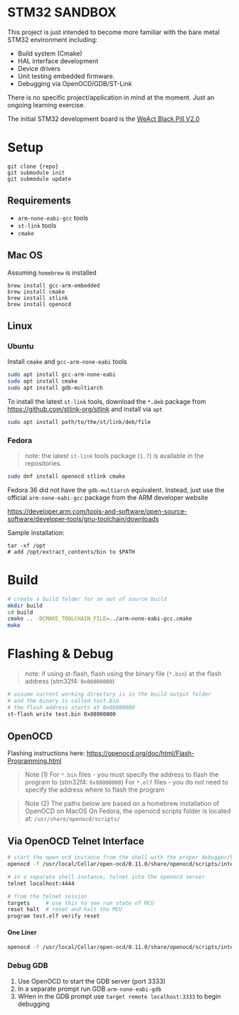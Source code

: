 # STM32 SANDBOX

This project is just intended to become more familiar with the
bare metal STM32 environment including:

* Build system (Cmake)
* HAL interface development
* Device drivers
* Unit testing embedded firmware.
* Debugging via OpenOCD/GDB/ST-Link

There is no specific project/application in mind at the moment. Just an ongoing learning exercise.

The initial STM32 development board is the [WeAct Black Pill V2.0](https://stm32-base.org/boards/STM32F411CEU6-WeAct-Black-Pill-V2.0.html)


# Setup

```
git clone {repo}
git submodule init
git submodule update
```

## Requirements

* `arm-none-eabi-gcc` tools
* `st-link` tools
* `cmake`

## Mac OS

Assuming `homebrew` is installed

```
brew install gcc-arm-embedded
brew install cmake
brew install stlink
brew install openocd
```

## Linux

### Ubuntu

Install `cmake` and `gcc-arm-none-eabi` tools

```sh
sudo apt install gcc-arm-none-eabi
sudo apt install cmake
sudo apt install gdb-multiarch
```

To install the latest `st-link` tools, download the `*.deb` package from https://github.com/stlink-org/stlink and install via `apt`

```sh
sudo apt install path/to/the/st/link/deb/file
```

### Fedora

> note: the latest `st-link` tools package (`1.7`) is available in the repositories.

```sh
sudo dnf install openocd stlink cmake
```

Fedora 36 did not have the `gdb-multiarch` equivalent. Instead, just use the official `arm-none-eabi-gcc` package from the ARM developer website

https://developer.arm.com/tools-and-software/open-source-software/developer-tools/gnu-toolchain/downloads

Sample installation:
```
tar -xf /opt
# add /opt/extract_contents/bin to $PATH
```


# Build

```sh
# create a build folder for an out of source build
mkdir build
cd build
cmake .. -DCMAKE_TOOLCHAIN_FILE=../arm-none-eabi-gcc.cmake
make
```

# Flashing & Debug

> note: if using st-flash, flash using the binary file (`*.bin`) at the flash address (stm32f4: `0x08000000`)

```sh
# assume current working directory is in the build output folder
# and the binary is called test.bin
# the flash address starts at 0x08000000
st-flash write test.bin 0x08000000

```

## OpenOCD

Flashing instructions here: https://openocd.org/doc/html/Flash-Programming.html

> Note (1)
> For `*.bin` files - you must specify the address to flash the program to (stm32f4: `0x08000000`)
> For `*.elf` files - you do *not* need to specify the address where to flash the program

> Note (2)
> The paths below are based on a homebrew installation of OpenOCD on MacOS
> On Fedora, the openocd scripts folder is located at: `/usr/share/openocd/scripts/`

## Via OpenOCD Telnet Interface

```sh
# start the open ocd instance from the shell with the proper debugger/board configuration
openocd -f /usr/local/Cellar/open-ocd/0.11.0/share/openocd/scripts/interface/stlink-v2-1.cfg -f /usr/local/Cellar/open-ocd/0.11.0/share/openocd/scripts/target/stm32f4x.cfg

# in a separate shell instance, telnet into the openocd server
telnet localhost:4444

# from the telnet session
targets     # use this to see run state of MCU
reset halt  # reset and halt the MCU
program test.elf verify reset
```

#### One Liner

```sh
openocd -f /usr/local/Cellar/open-ocd/0.11.0/share/openocd/scripts/interface/stlink-v2-1.cfg -f /usr/local/Cellar/open-ocd/0.11.0/share/openocd/scripts/target/stm32f4x.cfg -c "program stm32-test.elf verify reset"
```

### Debug GDB

1. Use OpenOCD to start the GDB server (port 3333)
2. In a separate prompt run GDB `arm-none-eabi-gdb`
3. WHen in the GDB prompt use `target remote localhost:3333` to begin debugging
